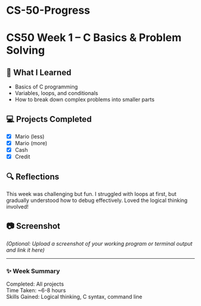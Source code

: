 # CS-50-Progress
# CS50 Week 1 – C Basics & Problem Solving

## 🧠 What I Learned
- Basics of C programming
- Variables, loops, and conditionals
- How to break down complex problems into smaller parts

## 💻 Projects Completed
- [x] Mario (less)
- [x] Mario (more)
- [x] Cash
- [x] Credit

## 🔍 Reflections
This week was challenging but fun. I struggled with loops at first, but gradually understood how to debug effectively. Loved the logical thinking involved!

## 📷 Screenshot
*(Optional: Upload a screenshot of your working program or terminal output and link it here)*

---

### ✨ Week Summary
Completed: All projects  
Time Taken: ~6-8 hours  
Skills Gained: Logical thinking, C syntax, command line
